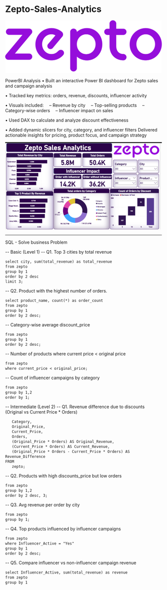 # Zepto-Sales-Analytics

![zepto_logo](Zepto_Logo.svg_.png)



PowerBI Analysis
•	Built an interactive Power BI dashboard for Zepto sales and campaign analysis

•	 Tracked key metrics: orders, revenue, discounts, influencer activity

•	 Visuals included:
 – Revenue by city
 – Top-selling products
 – Category-wise orders
 – Influencer impact on sales
 
•	Used DAX to calculate and analyze discount effectiveness

•	Added dynamic slicers for city, category, and influencer filters
 Delivered actionable insights for pricing, product focus, and campaign strategy

 

![Dashboard](Zepto_Dashboard.png)


------------------------------------------------------------------------------------------------------------------------------------------------

SQL - Solve business Problem

-- Basic (Level 1)
-- Q1. Top 3 cities by total revenue

```
select city, sum(total_revenue) as total_revenue
from zepto
group by 1
order by 2 desc
limit 3;
```

-- Q2. Product with the highest number of orders.

```
select product_name, count(*) as order_count
from zepto
group by 1
order by 2 desc;
```

-- Category-wise average discount_price

``` select category, round (avg(discount_price) ,1) as avg_discount_price
from zepto
group by 1
order by 2 desc;
```

-- Number of products where current price < original price

``` select count(*)
from zepto
where current_price < original_price;
```

-- Count of influencer campaigns by category

``` select category, influencer_active, count(*) as counts
from zepto
group by 1,2
order by 1;
```

-- Intermediate (Level 2)
-- Q1. Revenue difference due to discounts (Original vs Current Price * Orders)


 ```SELECT 
    Category,
    Original_Price,
    Current_Price,
    Orders,
    (Original_Price * Orders) AS Original_Revenue,
    (Current_Price * Orders) AS Current_Revenue,
    (Original_Price * Orders - Current_Price * Orders) AS Revenue_Difference
FROM 
    zepto;
```


-- Q2. Products with high discounts_price but low orders

```select product_name, discount_price, count(*) as orders
from zepto
group by 1,2 
order by 2 desc, 3;
```

-- Q3. Avg revenue per order by city

```select city, round (sum(total_revenue) / sum(orders) ,2) as revenue_per_order
from zepto
group by 1;
```


-- Q4. Top products influenced by influencer campaigns

``` select product_name, count(Influencer_Active) as influencer_campaigns
from zepto
where Influencer_Active = "Yes"
group by 1
order by 2 desc;
```

-- Q5. Compare influencer vs non-influencer campaign revenue

```
select Influencer_Active, sum(total_revenue) as revenue
from zepto
group by 1
```

